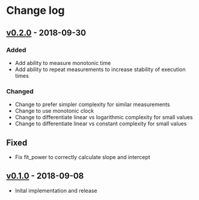 # Change log

## [v0.2.0] - 2018-09-30

### Added
* Add ability to measure monotonic time
* Add ability to repeat measurements to increase stability of execution times

### Changed
* Change to prefer simpler complexity for similar measurements
* Change to use monotonic clock
* Change to differentiate linear vs logarithmic complexity for small values
* Change to differentiate linear vs constant complexity for small values

## Fixed
* Fix fit_power to correctly calculate slope and intercept

## [v0.1.0] - 2018-09-08

* Inital implementation and release

[v0.2.0]: https://github.com/piotrmurach/benchmark-trend/compare/v0.1.0...v0.2.0
[v0.1.0]: https://github.com/piotrmurach/benchmark-trend/compare/v0.1.0
